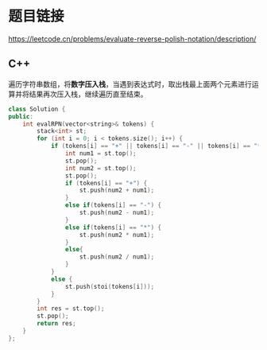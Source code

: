 # 题目链接

https://leetcode.cn/problems/evaluate-reverse-polish-notation/description/

## C++

遍历字符串数组，将**数字压入栈**，当遇到表达式时，取出栈最上面两个元素进行运算并将结果再次压入栈，继续遍历直至结束。

```C++
class Solution {
public:
    int evalRPN(vector<string>& tokens) {
        stack<int> st;
        for (int i = 0; i < tokens.size(); i++) {
            if (tokens[i] == "+" || tokens[i] == "-" || tokens[i] == "*" || tokens[i] == "/") {
                int num1 = st.top();
                st.pop();
                int num2 = st.top();
                st.pop();
                if (tokens[i] == "+") {
                    st.push(num2 + num1);
                }
                else if(tokens[i] == "-") {
                    st.push(num2 - num1);
                }
                else if(tokens[i] == "*") {
                    st.push(num2 * num1);
                }
                else{
                    st.push(num2 / num1);
                }
            }
            else {
                st.push(stoi(tokens[i]));
            }
        }
        int res = st.top();
        st.pop();
        return res;
    }
};
```